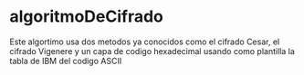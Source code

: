 # algoritmoDeCifrado
Este algortimo usa dos metodos ya conocidos como el cifrado Cesar, el cifrado Vigenere y un capa de codigo hexadecimal usando como plantilla la tabla de IBM del codigo ASCII 

